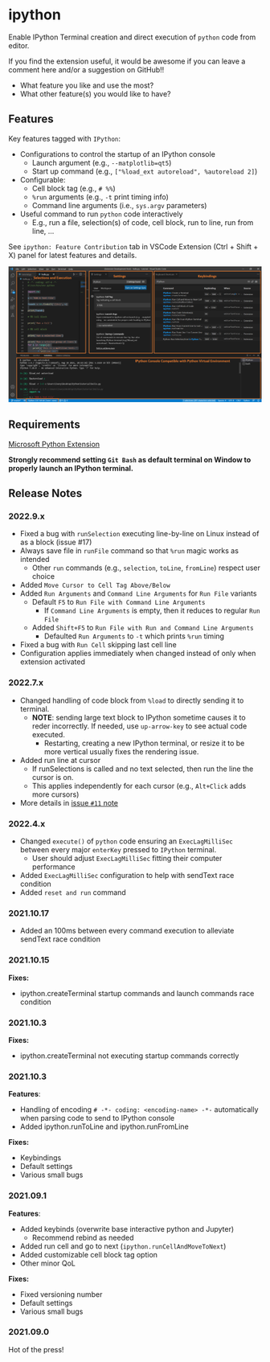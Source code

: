 # ipython

Enable IPython Terminal creation and direct execution of `python` code from
editor.

If you find the extension useful, it would be awesome if you can leave a comment
 here and/or a suggestion on GitHub!!
- What feature you like and use the most?
- What other feature(s) you would like to have?

## Features

Key features tagged with `IPython`:
- Configurations to control the startup of an IPython console
    - Launch argument (e.g., `--matplotlib=qt5`)
    - Start up command (e.g., `["%load_ext autoreload", %autoreload 2]`)
- Configurable:
    - Cell block tag (e.g., `# %%`)
    - `%run` arguments (e.g., `-t` print timing info)
    - Command line arguments (i.e., `sys.argv` parameters)
- Useful command to run `python` code interactively
    - E.g., run a file, selection(s) of code, cell block, run to line, run from line, ...

See `ipython: Feature Contribution` tab in VSCode Extension (Ctrl + Shift + X)
panel for latest features and details.

![feature X](md_img/vscode-ipython.png)

## Requirements

[Microsoft Python Extension](https://marketplace.visualstudio.com/items?itemName=ms-python.python)

**Strongly recommend setting `Git Bash` as default terminal on Window to properly launch an IPython terminal.**

## Release Notes

### 2022.9.x
- Fixed a bug with `runSelection` executing line-by-line on Linux instead of as a block (issue #17)
- Always save file in `runFile` command so that `%run` magic works as intended
    - Other `run` commands (e.g., `selection`, `toLine`, `fromLine`) respect user choice
- Added `Move Cursor to Cell Tag Above/Below`
- Added `Run Arguments` and `Command Line Arguments` for `Run File` variants
    - Default `F5` to `Run File with Command Line Arguments`
        - If `Command Line Arguments` is empty, then it reduces to regular `Run File`
    - Added `Shift+F5` to `Run File with Run and Command Line Arguments`
        - Defaulted `Run Arguments` to `-t` which prints `%run` timing
- Fixed a bug with `Run Cell` skipping last cell line
- Configuration applies immediately when changed instead of only when extension
activated

### 2022.7.x
- Changed handling of code block from `%load` to directly sending it to terminal.
  - **NOTE**: sending large text block to IPython sometime causes it to reder
  incorrectly. If needed, use `up-arrow-key` to see actual code executed.
    - Restarting, creating a new IPython terminal, or resize it to be more
    vertical usually fixes the rendering issue.
- Added run line at cursor
  - If runSelections is called and no text selected, then run the line the
  cursor is on.
  - This applies independently for each cursor (e.g., `Alt+Click` adds more cursors)
- More details in [issue `#11` note](https://github.com/hoangKnLai/vscode-ipython/issues/11#issuecomment-1186551199)
### 2022.4.x
- Changed `execute()` of `python` code ensuring an `ExecLagMilliSec` between
every major `enterKey` pressed to `IPython` terminal.
  - User should adjust `ExecLagMilliSec` fitting their computer performance
- Added `ExecLagMilliSec` configuration to help with sendText race condition
- Added `reset and run` command

### 2021.10.17
- Added an 100ms between every command execution to alleviate sendText
race condition

### 2021.10.15

**Fixes:**
- ipython.createTerminal startup commands and launch commands race condition

### 2021.10.3

**Fixes:**
- ipython.createTerminal not executing startup commands correctly

### 2021.10.3

**Features**:
- Handling of encoding `# -*- coding: <encoding-name> -*-` automatically when
parsing code to send to IPython console
- Added ipython.runToLine and ipython.runFromLine

**Fixes:**
- Keybindings
- Default settings
- Various small bugs

### 2021.09.1

**Features**:
- Added keybinds (overwrite base interactive python and Jupyter)
  - Recommend rebind as needed
- Added run cell and go to next (`ipython.runCellAndMoveToNext`)
- Added customizable cell block tag option
- Other minor QoL

**Fixes:**
- Fixed versioning number
- Default settings
- Various small bugs

### 2021.09.0
Hot of the press!

